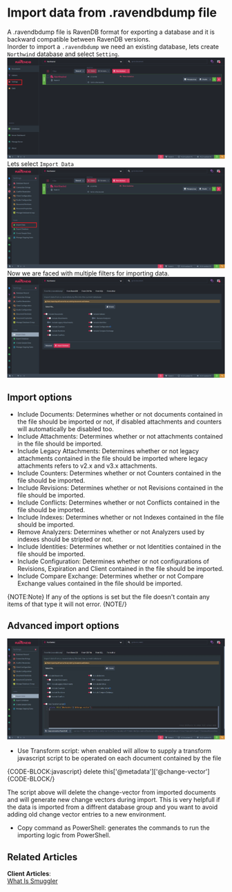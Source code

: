 ﻿# Import data from .ravendbdump file

A .ravendbdump file is RavenDB format for exporting a database and it is backward compatible between RavenDB versions.  
Inorder to import a `.ravendbdump` we need an existing database, lets create `Northwind` database and select `Setting`.
![Figure 1. Settings](images/setting.png "Settings")
Lets select `Import Data`
![Figure 2. Import Data](images/import-data.png "Import Data")
Now we are faced with multiple filters for importing data.
![Figure 3. Import Options](images/import-options.png "Import Options")

## Import options 

- Include Documents: Determines whether or not documents contained in the file should be imported or not, if disabled attachments and counters will automatically be disabled too. 
- Include Attachments: Determines whether or not attachments contained in the file should be imported. 
- Include Legacy Attachments: Determines whether or not legacy attachments contained in the file should be imported where legacy attachments refers to v2.x and v3.x attachments. 
- Include Counters: Determines whether or not Counters contained in the file should be imported. 
- Include Revisions: Determines whether or not Revisions contained in the file should be imported. 
- Include Conflicts: Determines whether or not Conflicts contained in the file should be imported. 
- Include Indexes: Determines whether or not Indexes contained in the file should be imported. 
- Remove Analyzers: Determines whether or not Analyzers used by indexes should be stripted or not. 
- Include Identities: Determines whether or not Identities contained in the file should be imported. 
- Include Configuration: Determines whether or not configurations of Revisions, Expiration and Client contained in the file should be imported. 
- Include Compare Exchange: Determines whether or not Compare Exchange values contained in the file should be imported. 

{NOTE:Note}
If any of the options is set but the file doesn't contain any items of that type it will not error. 
{NOTE/}

## Advanced import options
![Figure 1. Advanced import options](images/advanced-import-options.JPG "Advanced import options")

- Use Transform script: when enabled will allow to supply a transform javascript script to be operated on each document contained by the file

{CODE-BLOCK:javascript}
delete this['@metadata']['@change-vector']
{CODE-BLOCK/} 

The script above will delete the change-vector from imported documents and will generate new change vectors during import. 
This is very helpfull if the data is imported from a diffrent database group and you want to avoid adding old change vector entries to a new environment. 

- Copy command as PowerShell: generates the commands to run the importing logic from PowerShell.

## Related Articles  
		
**Client Articles**:  
[What Is Smuggler](../../../client-api/smuggler/what-is-smuggler) 

